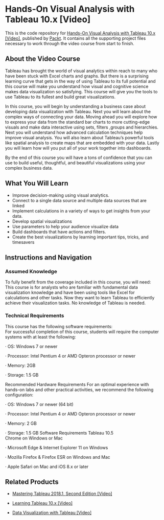 # Hands-On Visual Analysis with Tableau 10.x [Video]
This is the code repository for [Hands-On Visual Analysis with Tableau 10.x [Video]](https://www.packtpub.com/big-data-and-business-intelligence/hands-visual-analysis-tableau-10x-video?utm_source=github&utm_medium=repository&utm_campaign=9781789134056), published by [Packt](https://www.packtpub.com/?utm_source=github). It contains all the supporting project files necessary to work through the video course from start to finish.
## About the Video Course
Tableau has brought the world of visual analytics within reach to many who have been stuck with Excel charts and graphs. But there is a surprising learning curve that gets in the way of using Tableau to its full potential and this course will make you understand how visual and cognitive science makes data visualization so satisfying. This course will give you the tools to use Tableau to its fullest and build great visualizations.

In this course, you will begin by understanding a business case about developing data visualization with Tableau. Next you will learn about the complex ways of connecting your data. Moving ahead you will explore how to express your data from the standard bar charts to more cutting-edge visuals and make data interactive using sets, filters ,groups and hierarchies. Next you will understand how advanced calculation techniques help improve visual analysis. You will also learn about Tableau’s powerful tools like spatial analysis to create maps that are embedded with your data. Lastly you will learn how will you put all of your work together into dashboards.

By the end of this course you will have a tons of confidence that you can use to build useful, thoughtful, and beautiful visualizations using your complex business data.


<H2>What You Will Learn</H2>
<DIV class=book-info-will-learn-text>
<UL>
<LI>Improve decision-making using visual analytics.&nbsp; 
<LI>Connect to a single data source and multiple data sources that are linked 
<LI>Implement calculations in a variety of ways to get insights from your data.&nbsp; 
<LI>Develop spatial visualizations&nbsp; 
<LI>Use parameters to help your audience visualize data&nbsp; 
<LI>Build dashboards that have actions and filters.&nbsp; 
<LI>Create the best visualizations by learning important tips, tricks, and timesavers </LI></UL></DIV>

## Instructions and Navigation
### Assumed Knowledge
To fully benefit from the coverage included in this course, you will need:<br/>
This course is for analysts who are familiar with fundamental data visualization knowledge and have been using tools like Excel for calculations and other tasks. Now they want to learn Tableau to efficiently achieve their visualization tasks. No knowledge of Tableau is needed.
### Technical Requirements
This course has the following software requirements:<br/>
For successful completion of this course, students will require the computer systems with at least the following:

·         OS: Windows 7 or newer

·         Processor: Intel Pentium 4 or AMD Opteron processor or newer

·         Memory: 2GB

·         Storage: 1.5 GB

Recommended Hardware Requirements
For an optimal experience with hands-on labs and other practical activities, we recommend the following configuration:

·         OS: Windows 7 or newer (64 bit)

·         Processor: Intel Pentium 4 or AMD Opteron processor or newer

·         Memory: 2 GB

·         Storage: 1.5 GB
Software Requirements
        Tableau 10.5         
        Chrome on Windows or Mac

·         Microsoft Edge & Internet Explorer 11 on Windows

·         Mozilla Firefox & Firefox ESR on Windows and Mac

·        Apple Safari on Mac and iOS 8.x or later


## Related Products
* [Mastering Tableau 2018.1, Second Edition [Video]](https://www.packtpub.com/big-data-and-business-intelligence/mastering-tableau-20181-second-edition-video?utm_source=github&utm_medium=repository&utm_campaign=9781789133790)

* [Learning Tableau 10.x [Video]](https://www.packtpub.com/big-data-and-business-intelligence/learning-tableau-10x-video?utm_source=github&utm_medium=repository&utm_campaign=9781788836043)

* [Data Visualization with Tableau [Video]](https://www.packtpub.com/big-data-and-business-intelligence/data-visualization-tableau-video?utm_source=github&utm_medium=repository&utm_campaign=9781788837330)

